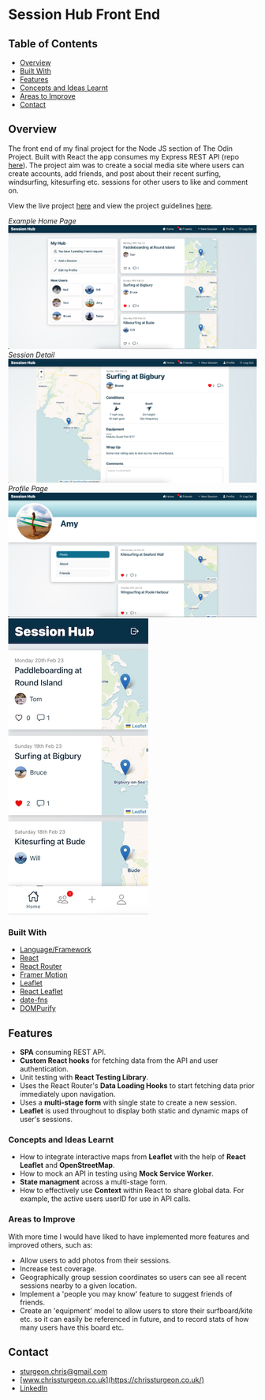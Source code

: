 # Session Hub Front End

## Table of Contents

- [Overview](#overview)
- [Built With](#built-with)
- [Features](#features)
- [Concepts and Ideas Learnt](#concepts-and-ideas-learnt)
- [Areas to Improve](#areas-to-improve)
- [Contact](#contact)

## Overview

The front end of my final project for the Node JS section of The Odin Project. Built with React the app consumes my Express REST API (repo [here](https://github.com/ChrisSturgeon/session-hub-api)). The project aim was to create a social media site where users can create accounts, add friends, and post about their recent surfing, windsurfing, kitesurfing etc. sessions for other users to like and comment on.

View the live project [here](https://chrissturgeon.github.io/session-hub-front-end/#/) and view the project guidelines [here](https://www.theodinproject.com/lessons/nodejs-odin-book).

_Example Home Page_
![Front page screenshot](screenshots/screenshot.jpg 'IMG DESCRIPTION')
_Session Detail_
![Front page screenshot](screenshots/session.jpg 'IMG DESCRIPTION')
_Profile Page_
![Front page screenshot](screenshots/profile.jpg 'IMG DESCRIPTION')
![Mobile page screenshot](screenshots/mobile.jpg 'IMG DESCRIPTION')

### Built With

- [Language/Framework](https://example.com/)
- [React](https://reactjs.org/)
- [React Router](https://reactrouter.com/en/main)
- [Framer Motion](https://www.framer.com/motion/)
- [Leaflet](https://leafletjs.com/)
- [React Leaflet](https://react-leaflet.js.org/)
- [date-fns](https://date-fns.org/)
- [DOMPurify](https://github.com/cure53/DOMPurify)

## Features

- **SPA** consuming REST API.
- **Custom React hooks** for fetching data from the API and user authentication.
- Unit testing with **React Testing Library**.
- Uses the React Router's **Data Loading Hooks** to start fetching data prior immediately upon navigation.
- Uses a **multi-stage form** with single state to create a new session.
- **Leaflet** is used throughout to display both static and dynamic maps of user's sessions.

### Concepts and Ideas Learnt

- How to integrate interactive maps from **Leaflet** with the help of **React Leaflet** and **OpenStreetMap**.
- How to mock an API in testing using **Mock Service Worker**.
- **State managment** across a multi-stage form.
- How to effectively use **Context** within React to share global data. For example, the active users userID for use in API calls.

### Areas to Improve

With more time I would have liked to have implemented more features and improved others, such as:

- Allow users to add photos from their sessions.
- Increase test coverage.
- Geographically group session coordinates so users can see all recent sessions nearby to a given location.
- Implement a 'people you may know' feature to suggest friends of friends.
- Create an 'equipment' model to allow users to store their surfboard/kite etc. so it can easily be referenced in future, and to record stats of how many users have this board etc.

## Contact

- sturgeon.chris@gmail.com
- [www.chrissturgeon.co.uk](https://chrissturgeon.co.uk/)
- [LinkedIn](https://www.linkedin.com/in/chris-sturgeon-36a74254/)
